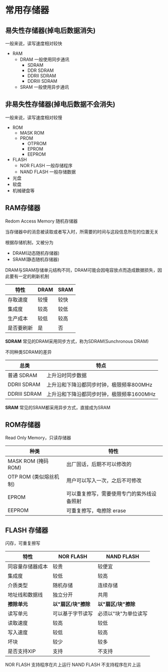 # 常用存储器
## 易失性存储器(掉电后数据消失)
一般来说，读写速度相对较快

+ RAM
  + DRAM 一般使用同步通讯
    + SDRAM
    + DDR SDRAM
    + DDRII SDRAM
    + DDRIII SDRAM
  + SRAM 一般使用异步通讯

## 非易失性存储器(掉电后数据不会消失)

一般来说，读写速度相对较慢

+ ROM
  + MASK ROM
  + PROM
    + OTPROM
    + EPROM
    + EEPROM
+ FLASH
  + NOR FLASH 一般存储程序
  + NAND FLASH 一般存储数据
+ 光盘
+ 软盘
+ 机械硬盘等

## RAM存储器
Redom Access Memory 随机存储器

当存储器中的消息被读取或者写入时，所需要的时间与这段信息所在的位置无关

根据存储机制，又被分为

+ DRAM(动态随机存储器)
+ SRAM(静态随机存储器)

DRAM与SRAM存储单元结构不同，DRAM可能会因电容放点而造成数据损失，因此要有一定的刷新机制

| 特性       | DRAM | SRAM |
| ---------- | ---- | ---- |
| 存取速度   | 较慢 | 较快 |
| 集成度     | 较高 | 较低 |
| 生产成本   | 较低 | 较高 |
| 是否要刷新 | 是   | 否   |

**SDRAM**
常见的DRAM采用同步方式，称为SDRAM(Sunchronous DRAM)

不同种类SDRAM的差异

| 总类         | 特点                                      |
| ------------ | ----------------------------------------- |
| 普通 SDRAM   | 上升沿时同步数据                          |
| DDRII SDRAM  | 上升沿和下降沿都同步时钟，极限频率800MHz  |
| DDRIII SDRAM | 上升沿和下降沿都同步时钟，极限频率1600MHz |

**SRAM**
常见的SRAM都采用异步方式，直接成为SRAM



## ROM存储器
Read Only Memory，只读存储器

| 种类                   | 特性                                       |
| ---------------------- | ------------------------------------------ |
| MASK ROM (掩码ROM)     | 出厂固话，后期不可以修改的                 |
| OTP ROM (类似熔丝机制) | 用户可以写入一次，之后不可修改             |
| EPROM                  | 可以重复擦写，需要使用专门的紫外线设备照射 |
| EEPROM                 | 可重复擦写，电擦除 erase                   |

## FLASH 存储器
闪存，可重复擦写

| 特性             | NOR FLASH           | NAND FLASH           |
| ---------------- | ------------------- | -------------------- |
| 同容量存储器成本 | 较贵                | 较便宜               |
| 集成度           | 较低                | 较高                 |
| 介质类型         | 随机存储            | 连续存储             |
| 地址线和数据线   | 独立分开            | 共用                 |
| **擦除单元**     | **以"扇区/块"擦除** | **以"扇区/块"擦除**  |
| 读写单元         | 可以基于字节读写    | 必须以"块"为单位读写 |
| 读取速度         | 较高                | 较低                 |
| 写入速度         | 较低                | 较高                 |
| 坏块             | 较少                | 较多                 |
| 是否支持XIP      | 支持                | 不支持               |

NOR FLASH 支持程序在片上运行
NAND FLASH 不支持程序在片上运
